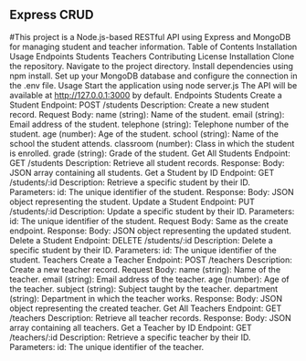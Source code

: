 ## Express CRUD
#This project is a Node.js-based RESTful API using Express and MongoDB for managing student and teacher information.
Table of Contents
Installation
Usage
Endpoints
Students
Teachers
Contributing
License
Installation
Clone the repository.
Navigate to the project directory.
Install dependencies using npm install.
Set up your MongoDB database and configure the connection in the .env file.
Usage
Start the application using node server.js
The API will be available at http://127.0.0.1:3000 by default.
Endpoints
Students
Create a Student
Endpoint: POST /students
Description: Create a new student record.
Request Body:
name (string): Name of the student.
email (string): Email address of the student.
telephone (string): Telephone number of the student.
age (number): Age of the student.
school (string): Name of the school the student attends.
classroom (number): Class in which the student is enrolled.
grade (string): Grade of the student.
Get All Students
Endpoint: GET /students
Description: Retrieve all student records.
Response:
Body: JSON array containing all students.
Get a Student by ID
Endpoint: GET /students/:id
Description: Retrieve a specific student by their ID.
Parameters:
id: The unique identifier of the student.
Response:
Body: JSON object representing the student.
Update a Student
Endpoint: PUT /students/:id
Description: Update a specific student by their ID.
Parameters:
id: The unique identifier of the student.
Request Body: Same as the create endpoint.
Response:
Body: JSON object representing the updated student.
Delete a Student
Endpoint: DELETE /students/:id
Description: Delete a specific student by their ID.
Parameters:
id: The unique identifier of the student.
Teachers
Create a Teacher
Endpoint: POST /teachers
Description: Create a new teacher record.
Request Body:
name (string): Name of the teacher.
email (string): Email address of the teacher.
age (number): Age of the teacher.
subject (string): Subject taught by the teacher.
department (string): Department in which the teacher works.
Response:
Body: JSON object representing the created teacher.
Get All Teachers
Endpoint: GET /teachers
Description: Retrieve all teacher records.
Response:
Body: JSON array containing all teachers.
Get a Teacher by ID
Endpoint: GET /teachers/:id
Description: Retrieve a specific teacher by their ID.
Parameters:
id: The unique identifier of the teacher.

